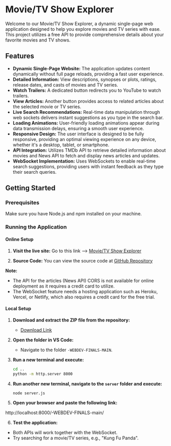 # Movie/TV Show Explorer

Welcome to our Movie/TV Show Explorer, a dynamic single-page web application designed to help you explore movies and TV series with ease. This project utilizes a free API to provide comprehensive details about your favorite movies and TV shows.

## Features

- **Dynamic Single-Page Website:** The application updates content dynamically without full page reloads, providing a fast user experience.
- **Detailed Information:** View descriptions, synopses or plots, ratings, release dates, and casts of movies and TV series.
- **Watch Trailers:** A dedicated button redirects you to YouTube to watch trailers.
- **View Articles:** Another button provides access to related articles about the selected movie or TV series.
- **Live Search Recommendations:** Real-time data manipulation through web sockets delivers instant suggestions as you type in the search bar.
- **Loading Animations:** User-friendly loading animations appear during data transmission delays, ensuring a smooth user experience.
- **Responsive Design:** The user interface is designed to be fully responsive, providing an optimal viewing experience on any device, whether it's a desktop, tablet, or smartphone.
- **API Integration:** Utilizes TMDb API to retrieve detailed information about movies and News API to fetch and display news articles and updates.
- **WebSocket Implementation:** Uses WebSockets to enable real-time search suggestions, providing users with instant feedback as they type their search queries.


## Getting Started

### Prerequisites

Make sure you have Node.js and npm installed on your machine.

### Running the Application

#### Online Setup

1. **Visit the live site:**
   Go to this link --> [Movie/TV Show Explorer](https://raijuro.github.io/-WEBDEV-FINALS/)

2. **Source Code:**
   You can view the source code at [GitHub Repository](https://github.com/raijuro/-WEBDEV-FINALS/)

**Note:**
- The API for the articles (News API) CORS is not available for online deployment as it requires a credit card to utilize.
- The WebSocket feature needs a hosting application such as Heroku, Vercel, or Netlify, which also requires a credit card for the free trial.

#### Local Setup

1. **Download and extract the ZIP file from the repository:**
   - [Download Link](https://github.com/raijuro/-WEBDEV-FINALS/)

2. **Open the folder in VS Code:**
   - Navigate to the folder `-WEBDEV-FINALS-MAIN`.

3. **Run a new terminal and execute:**
    ```sh
    cd ..
    python -m http.server 8000
    ```

4. **Run another new terminal, navigate to the `server` folder and execute:**
    ```sh
    node server.js
    ```

5. **Open your browser and paste the following link:**

http://localhost:8000/-WEBDEV-FINALS-main/

6. **Test the application:**
- Both APIs will work together with the WebSocket.
- Try searching for a movie/TV series, e.g., "Kung Fu Panda".
